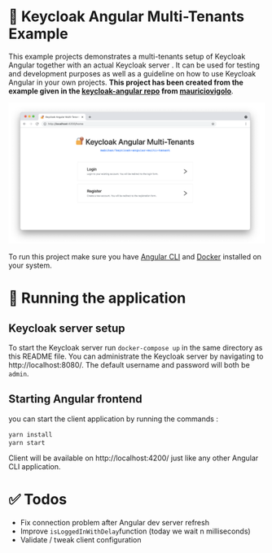 # 🔐 Keycloak Angular Multi-Tenants Example

This example projects demonstrates a multi-tenants setup of Keycloak Angular together with an actual Keycloak server . 
It can be used for testing and development purposes as well as a guideline on how to use Keycloak Angular in your own 
projects. **This project has been created from the example given in the 
[keycloak-angular repo](https://github.com/mauriciovigolo/keycloak-angular/tree/master/example) from 
[mauriciovigolo](https://github.com/mauriciovigolo/)**.

![screenshot](public/screen-01.png)

To run this project make sure you have [Angular CLI](https://cli.angular.io/) and 
[Docker](https://www.docker.com/) installed on your system.

# 🛫 Running the application

## Keycloak server setup
To start the Keycloak server run `docker-compose up` in the same directory as this README file.
You can administrate the Keycloak server by navigating to http://localhost:8080/. The default username and password will 
both be `admin`.

## Starting Angular frontend
you can start the client application by running the commands : 

````shell
yarn install
yarn start
````
Client will be available on http://localhost:4200/ just like any other Angular CLI application.

# ✅ Todos
- Fix connection problem after Angular dev server refresh
- Improve `isLoggedInWithDelay`function (today we wait n milliseconds)
- Validate / tweak client configuration
